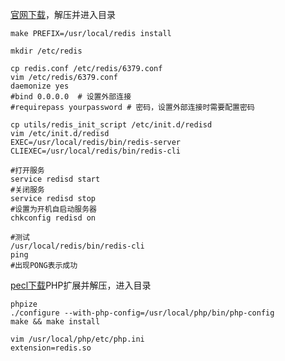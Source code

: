 [官网下载](https://redis.io/download)，解压并进入目录
```
make PREFIX=/usr/local/redis install

mkdir /etc/redis

cp redis.conf /etc/redis/6379.conf
vim /etc/redis/6379.conf
daemonize yes
#bind 0.0.0.0  # 设置外部连接
#requirepass yourpassword # 密码，设置外部连接时需要配置密码

cp utils/redis_init_script /etc/init.d/redisd
vim /etc/init.d/redisd
EXEC=/usr/local/redis/bin/redis-server
CLIEXEC=/usr/local/redis/bin/redis-cli

#打开服务
service redisd start
#关闭服务
service redisd stop
#设置为开机自启动服务器
chkconfig redisd on

#测试
/usr/local/redis/bin/redis-cli
ping
#出现PONG表示成功
```
[pecl下载](https://pecl.php.net/package/redis)PHP扩展并解压，进入目录
```
phpize
./configure --with-php-config=/usr/local/php/bin/php-config
make && make install

vim /usr/local/php/etc/php.ini
extension=redis.so
```